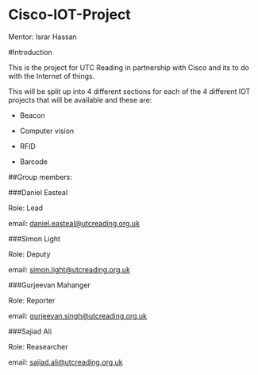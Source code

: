# Cisco-IOT-Project

Mentor: Israr Hassan

#Introduction

This is the project for UTC Reading in partnership with Cisco and its to do with the Internet of things.

This will be split up into 4 different sections for each of the 4 different IOT projects that will be available and these are:

* Beacon

* Computer vision

* RFID

* Barcode

##Group members:

###Daniel Easteal

Role: Lead

email: daniel.easteal@utcreading.org.uk

###Simon Light

Role: Deputy

email: simon.light@utcreading.org.uk

###Gurjeevan Mahanger

Role: Reporter

email: gurjeevan.singh@utcreading.org.uk

###Sajiad Ali

Role: Reasearcher

email: sajiad.ali@utcreading.org.uk
